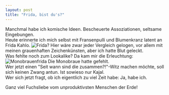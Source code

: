```yaml
---
layout: post
title: "Frida, bist du's?"
---
```


Manchmal habe ich komische Ideen. Bescheuerte Assoziationen, seltsame Eingebungen.  
Heute erinnerte ich mich selbst mit Fransenpulli und Blumenkranz latent an Frida Kahlo.
![Frida?](http://farm4.staticflickr.com/3767/11417539395_8f80b667dd_c.jpg "Frida?")
Hier wäre zwar jeder Vergleich gelogen, vor allem mit meinen grauenhaften Zeichenkünsten, aber ich hatte Blut geleckt.  
Was fehlte noch zum Lookalike?
Da kam mir die Erleuchtung:
![Monobrauenfrida](http://farm4.staticflickr.com/3746/11417539015_abe80e0655_c.jpg "Frida!")
Die Monobraue hatte gefehlt.  
Wer jetzt einen "Seit wann sind die zusammen?!"-Witz machen möchte, soll sich keinen Zwang antun. Ist sowieso nur Kajal.  
Wer sich jetzt fragt, ob ich eigentlich zu viel Zeit habe: Ja, habe ich.

Ganz viel Fuchsliebe vom unproduktivsten Menschen der Erde!